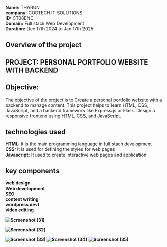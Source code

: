 **Name:** THARUN <br>
**company:** CODTECH IT SOLUTIONS<br>
**ID:** CT08ENC<br>
**Domain:** Full stack Web Development<br>
**Duration:** Dec 17th 2024 to Jan 17th 2025<br>
## Overview of the project
## PROJECT: PERSONAL PORTFOLIO WEBSITE WITH BACKEND
## Objective: 
 The objective of the project is to Create a personal portfolio website with a backend to manage content. This
project helps to learn HTML, CSS, JavaScript, and a backend framework like
Express.js or Flask. Design a responsive frontend using HTML, CSS, and
JavaScript.
## technologies used
**HTML:** it is the main programming language in full stach development <br>
**CSS:** It is used for defining the styles for web pages <br>
**Javascript:** It used to create interactive web pages and application<br>
## key components 
**web design**<br>
**Web development**<br>
**SEO**<br>
**content writing**<br>
**wordpress devt**<br>
**video editing**<br>

**![Screenshot (31)](https://1drv.ms/i/c/3ee4db3b42795edb/Ee9acYH1zgtCt-1ltv8iXQIBJQlxp29zDGS4gC_51rrnHA?e=6Mddld)** 

**![Screenshot (32)](https://1drv.ms/i/c/3ee4db3b42795edb/EQqTsI2kfnpJk7u7GWBMlOIBgLfDLO5tBhEbKb1BGxaBng?e=x03pae)** 

**![Screenshot (33)](https://1drv.ms/i/c/3ee4db3b42795edb/ESaAFiWqJfBDprB37AUqFTYBVkoDL__Ka2JEsYarzY8BlA?e=J7TbFb)**
**![Screenshot (34)](https://1drv.ms/i/c/3ee4db3b42795edb/EfZdLVmqKKFNlT_E2PFT47sBQfxG2SNaASHZkqyUy4Qpgg?e=FyJlWd)**
**![Screenshot (35)](https://1drv.ms/i/c/3ee4db3b42795edb/EV3fPDDzMwVCh56JJpR486IByYefLhysY6kNsvgHh3DMCw?e=JTxHkV)**
